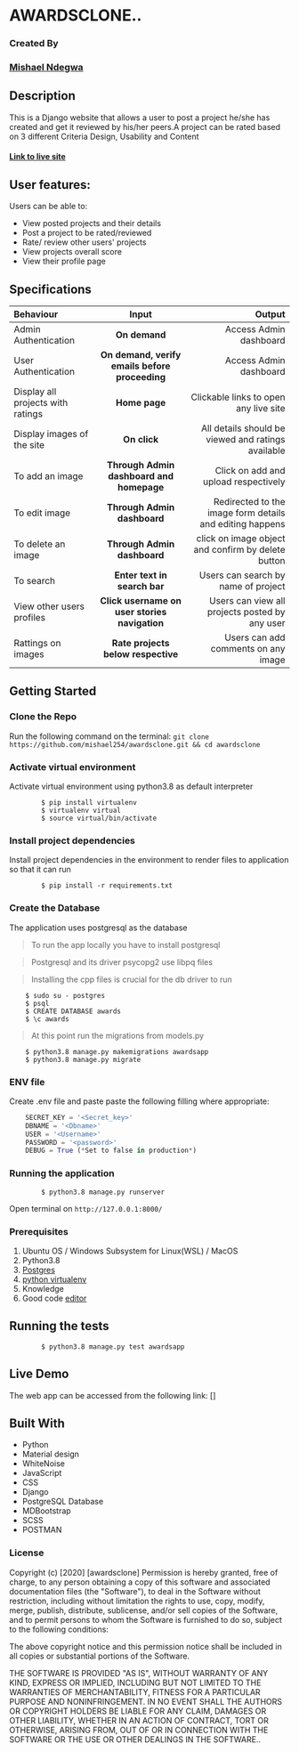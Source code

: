 # AWARDSCLONE..

### Created By
### [Mishael Ndegwa](https://github.com/mishael254)


## Description
This is a Django website that allows a user to post a project he/she has created and get it reviewed by his/her peers.A project can be rated based on 3 different Criteria Design,
Usability and Content
 
 #### [Link to live site]()

## User features:

Users can be able to:
* View posted projects and their details
* Post a project to be rated/reviewed
* Rate/ review other users' projects
* View projects overall score
* View their profile page



## Specifications
| Behaviour | Input | Output |
| :---------------- | :---------------: | ------------------: |
| Admin Authentication | **On demand** | Access Admin dashboard |
| User Authentication | **On demand, verify emails before proceeding** | Access Admin dashboard |
| Display all projects with ratings | **Home page** | Clickable links to open any live site |
| Display images of the site | **On  click** | All details should be viewed and ratings available|
| To add an image  | **Through Admin dashboard and homepage** | Click on add and upload respectively|
| To edit image  | **Through Admin dashboard** | Redirected to the  image form details and editing happens|
| To delete an image  | **Through Admin dashboard** | click on image object and confirm by delete button|
| To search  | **Enter text in search bar** | Users can search by name of project|
| View other users profiles  | **Click username on user stories navigation** | Users can view all projects posted by any user|
| Rattings on images | **Rate projects below respective** | Users can add comments on any image|


## Getting Started
### Clone the Repo
Run the following command on the terminal:
`git clone https://github.com/mishael254/awardsclone.git && cd awardsclone`

### Activate virtual environment
Activate virtual environment using python3.8 as default interpreter
```
        $ pip install virtualenv
        $ virtualenv virtual
        $ source virtual/bin/activate
```

### Install project dependencies
Install project dependencies in the environment to render files to application so that it can run
```
        $ pip install -r requirements.txt
```

### Create the Database
The application uses postgresql as the database 

> To run the app locally you have to install postgresql

> Postgresql and its driver psycopg2 use libpq files

> Installing the cpp files is crucial for the db driver to run

        $ sudo su - postgres
        $ psql
        $ CREATE DATABASE awards
        $ \c awards

> At this point run the migrations from models.py

        $ python3.8 manage.py makemigrations awardsapp
        $ python3.8 manage.py migrate

### ENV file
Create .env file and paste paste the following filling where appropriate:
```python
    SECRET_KEY = '<Secret_key>'
    DBNAME = '<Dbname>'
    USER = '<Username>'
    PASSWORD = '<password>'
    DEBUG = True (*Set to false in production*)
```

### Running the application
```
        $ python3.8 manage.py runserver
```
Open terminal on `http://127.0.0.1:8000/`
        

### Prerequisites

1. Ubuntu OS / Windows Subsystem for Linux(WSL) / MacOS
2. Python3.8
3. [Postgres](https://www.postgresql.org/download/)
4. [python virtualenv](https://gist.github.com/Geoyi/d9fab4f609e9f75941946be45000632b)
5. Knowledge
6. Good code [editor](code.visualstudio.org)

## Running the tests

```
        $ python3.8 manage.py test awardsapp

```



## Live Demo

The web app can be accessed from the following link: []

## Built With
* Python
* Material design
* WhiteNoise
* JavaScript
* CSS
* Django
* PostgreSQL Database
* MDBootstrap
* SCSS
* POSTMAN


### License
Copyright (c) [2020] [awardsclone] Permission is hereby granted, free of charge, to any person obtaining a copy of this software and associated documentation files (the "Software"), to deal in the Software without restriction, including without limitation the rights to use, copy, modify, merge, publish, distribute, sublicense, and/or sell copies of the Software, and to permit persons to whom the Software is furnished to do so, subject to the following conditions:

The above copyright notice and this permission notice shall be included in all copies or substantial portions of the Software.

THE SOFTWARE IS PROVIDED "AS IS", WITHOUT WARRANTY OF ANY KIND, EXPRESS OR IMPLIED, INCLUDING BUT NOT LIMITED TO THE WARRANTIES OF MERCHANTABILITY, FITNESS FOR A PARTICULAR PURPOSE AND NONINFRINGEMENT. IN NO EVENT SHALL THE AUTHORS OR COPYRIGHT HOLDERS BE LIABLE FOR ANY CLAIM, DAMAGES OR OTHER LIABILITY, WHETHER IN AN ACTION OF CONTRACT, TORT OR OTHERWISE, ARISING FROM, OUT OF OR IN CONNECTION WITH THE SOFTWARE OR THE USE OR OTHER DEALINGS IN THE SOFTWARE..
